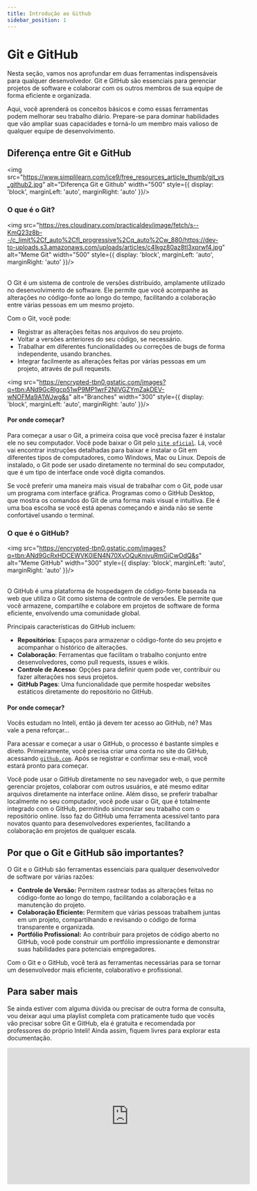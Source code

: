 ```yaml
---
title: Introdução ao Github
sidebar_position: 1
---
```


# Git e GitHub

Nesta seção, vamos nos aprofundar em duas ferramentas indispensáveis para qualquer desenvolvedor. Git e GitHub são essenciais para gerenciar projetos de software e colaborar com os outros membros de sua equipe de forma eficiente e organizada.

Aqui, você aprenderá os conceitos básicos e como essas ferramentas podem melhorar seu trabalho diário. Prepare-se para dominar habilidades que vão ampliar suas capacidades e torná-lo um membro mais valioso de qualquer equipe de desenvolvimento.

## Diferença entre Git e GitHub

<img src="https://www.simplilearn.com/ice9/free_resources_article_thumb/git_vs_github2.jpg" alt="Diferença Git e Github" width="500" style={{ display: 'block', marginLeft: 'auto', marginRight: 'auto' }}/>

### O que é o Git?

<img src="https://res.cloudinary.com/practicaldev/image/fetch/s--KmQ23z8b--/c_limit%2Cf_auto%2Cfl_progressive%2Cq_auto%2Cw_880/https://dev-to-uploads.s3.amazonaws.com/uploads/articles/c4lkgz80az8tl3xprwf4.jpg" alt="Meme Git" width="500" style={{ display: 'block', marginLeft: 'auto', marginRight: 'auto' }}/>
<br></br>

O Git é um sistema de controle de versões distribuído, amplamente utilizado no desenvolvimento de software. Ele permite que você acompanhe as alterações no código-fonte ao longo do tempo, facilitando a colaboração entre várias pessoas em um mesmo projeto.

Com o Git, você pode:

- Registrar as alterações feitas nos arquivos do seu projeto.
- Voltar a versões anteriores do seu código, se necessário.
- Trabalhar em diferentes funcionalidades ou correções de bugs de forma independente, usando branches.
- Integrar facilmente as alterações feitas por várias pessoas em um projeto, através de pull requests.

<img src="https://encrypted-tbn0.gstatic.com/images?q=tbn:ANd9GcRlgcp51wP9MP1wrF2NIVGZYmZakDEV-wNOFMa9A1WJwg&s" alt="Branches" width="300" style={{ display: 'block', marginLeft: 'auto', marginRight: 'auto' }}/>

#### Por onde começar?
Para começar a usar o Git, a primeira coisa que você precisa fazer é instalar ele no seu computador. Você pode baixar o Git pelo [`site oficial`](https://git-scm.com). Lá, você vai encontrar instruções detalhadas para baixar e instalar o Git em diferentes tipos de computadores, como Windows, Mac ou Linux. Depois de instalado, o Git pode ser usado diretamente no terminal do seu computador, que é um tipo de interface onde você digita comandos.

Se você preferir uma maneira mais visual de trabalhar com o Git, pode usar um programa com interface gráfica. Programas como o GitHub Desktop, que mostra os comandos do Git de uma forma mais visual e intuitiva. Ele é uma boa escolha se você está apenas começando e ainda não se sente confortável usando o terminal.

### O que é o GitHub?

<img src="https://encrypted-tbn0.gstatic.com/images?q=tbn:ANd9GcRxHDCEWVK0lEN4N70XvOQuKnivuRmGiCwOdQ&s" alt="Meme GitHub" width="300" style={{ display: 'block', marginLeft: 'auto', marginRight: 'auto' }}/>
<br></br>

O GitHub é uma plataforma de hospedagem de código-fonte baseada na web que utiliza o Git como sistema de controle de versões. Ele permite que você armazene, compartilhe e colabore em projetos de software de forma eficiente, envolvendo uma comunidade global.

Principais características do GitHub incluem:

- **Repositórios**: Espaços para armazenar o código-fonte do seu projeto e acompanhar o histórico de alterações.
- **Colaboração**: Ferramentas que facilitam o trabalho conjunto entre desenvolvedores, como pull requests, issues e wikis.
- **Controle de Acesso**: Opções para definir quem pode ver, contribuir ou fazer alterações nos seus projetos.
- **GitHub Pages**: Uma funcionalidade que permite hospedar websites estáticos diretamente do repositório no GitHub.

#### Por onde começar?
Vocês estudam no Inteli, então já devem ter acesso ao GitHub, né? Mas vale a pena reforçar...

Para acessar e começar a usar o GitHub, o processo é bastante simples e direto. Primeiramente, você precisa criar uma conta no site do GitHub, acessando [`github.com`](https://github.com). Após se registrar e confirmar seu e-mail, você estará pronto para começar. 

Você pode usar o GitHub diretamente no seu navegador web, o que permite gerenciar projetos, colaborar com outros usuários, e até mesmo editar arquivos diretamente na interface online. Além disso, se preferir trabalhar localmente no seu computador, você pode usar o Git, que é totalmente integrado com o GitHub, permitindo sincronizar seu trabalho com o repositório online. Isso faz do GitHub uma ferramenta acessível tanto para novatos quanto para desenvolvedores experientes, facilitando a colaboração em projetos de qualquer escala.

## Por que o Git e GitHub são importantes?

O Git e o GitHub são ferramentas essenciais para qualquer desenvolvedor de software por várias razões:

- **Controle de Versão:** Permitem rastrear todas as alterações feitas no código-fonte ao longo do tempo, facilitando a colaboração e a manutenção do projeto.
- **Colaboração Eficiente:** Permitem que várias pessoas trabalhem juntas em um projeto, compartilhando e revisando o código de forma transparente e organizada.
- **Portfólio Profissional:** Ao contribuir para projetos de código aberto no GitHub, você pode construir um portfólio impressionante e demonstrar suas habilidades para potenciais empregadores.

Com o Git e o GitHub, você terá as ferramentas necessárias para se tornar um desenvolvedor mais eficiente, colaborativo e profissional.

## Para saber mais

Se ainda estiver com alguma dúvida ou precisar de outra forma de consulta, vou deixar aqui uma playlist completa com praticamente tudo que vocês vão precisar sobre Git e GitHub, ela é gratuita e recomendada por professores do próprio Inteli! Ainda assim, fiquem livres para explorar esta documentação.

<iframe width="560" height="315" src="https://www.youtube.com/embed/xEKo29OWILE?si=KLy_6IvK1U6Cd-Cj" title="YouTube video player" frameborder="0" allow="accelerometer; autoplay; clipboard-write; encrypted-media; gyroscope; picture-in-picture; web-share" referrerpolicy="strict-origin-when-cross-origin" allowfullscreen style={{display: 'block', marginLeft: 'auto', maxHeight: '80vh', marginRight: 'auto', marginBottom: '16px'}} ></iframe>
